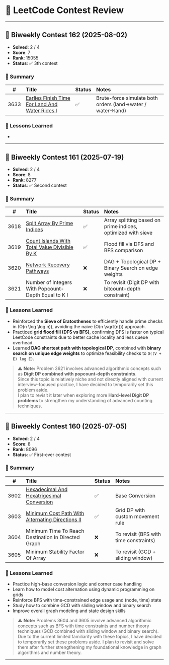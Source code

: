 # 🏁 LeetCode Contest Review

---

## 🔸 Biweekly Contest 162 (2025-08-02)

- **Solved**: 2 / 4
- **Score**: 7
- **Rank**: 15055
- **Status**: ✅ 3th contest

### 📘 Summary

| # | Title | Status | Notes |
|:--:|:------|:--------|:------|
| 3633 | [Earlies Finish Time For Land And Water Rides I](./cpp/simulation/3633_earlies_finish_time_for_land_and_water_rides_i/) | ✅ | Brute-force simulate both orders (land→water / water→land) |

### 🧠 Lessons Learned
- 

---

## 🔸 Biweekly Contest 161 (2025-07-19)

- **Solved**: 2 / 4  
- **Score**: 8  
- **Rank**: 8277
- **Status**: ✅ Second contest

### 📘 Summary

| # | Title | Status | Notes |
|:--:|:------|:--------|:------|
| 3618 | [Split Array By Prime Indices](./cpp/math/3618_split_array_by_prime_indices/) | ✅ | Array splitting based on prime indices, optimized with sieve |
| 3619 | [Count Islands With Total Value Divisible By K](./cpp/flood_fill_connected_components/3619_count_islands_with_total_value_divisible_by_k/) | ✅ | Flood fill via DFS and BFS comparison |
| 3620 | [Network Recovery Pathways](./cpp/graph_topological_sort/3620_network_recovery_pathways/) | ❌ | DAG + Topological DP + Binary Search on edge weights |
| 3621 | Number of Integers With Popcount-Depth Equal to K I | ❌ | To revisit (Digit DP with bitcount-depth constraint) |

### 🧠 Lessons Learned
- Reinforced the **Sieve of Eratosthenes** to efficiently handle prime checks in \(O(n \log \log n)\), avoiding the naive \(O(n \sqrt{n})\) approach.
- Practiced **grid flood fill (DFS vs BFS)**, confirming DFS is faster on typical LeetCode constraints due to better cache locality and less queue overhead.
- Learned **DAG shortest path with topological DP**, combined with **binary search on unique edge weights** to optimize feasibility checks to `O((V + E) log E)`.
> ⚠️ **Note:** Problem 3621 involves advanced algorithmic concepts such as **Digit DP combined with popcount-depth constraints**.  
> Since this topic is relatively niche and not directly aligned with current interview-focused practice, I have decided to temporarily set this problem aside.  
> I plan to revisit it later when exploring more **Hard-level Digit DP problems** to strengthen my understanding of advanced counting techniques.

---

## 🔸 Biweekly Contest 160 (2025-07-05)

- **Solved**: 2 / 4  
- **Score**: 8  
- **Rank**: 8096  
- **Status**: ✅ First-ever contest

### 📘 Summary

| # | Title | Status | Notes |
|:--:|:------|:--------|:------|
| 3602 | [Hexadecimal And Hexatrigesimal Conversion](./cpp/simulation/3602_hexadecimal_and_hexatrigesimal_conversion/) | ✅ | Base Conversion |
| 3603 | [Minimum Cost Path With Alternating Directions II](./cpp/dynamic_programming/3603_minimum_cost_path_with_alternating_direction_ii/) | ✅ | Grid DP with custom movement rule |
| 3604 | Minimum Time To Reach Destination In Directed Graph | ❌ | To revisit (BFS with time constraints) |
| 3605 | Minimum Stability Factor Of Array | ❌ | To revisit (GCD + sliding window) |

### 🧠 Lessons Learned
- Practice high-base conversion logic and corner case handling  
- Learn how to model cost alternation using dynamic programming on grids  
- Reinforce BFS with time-constrained edge usage and (node, time) state  
- Study how to combine GCD with sliding window and binary search  
- Improve overall graph modeling and state design skills
> ⚠️ **Note:** Problems 3604 and 3605 involve advanced algorithmic concepts such as BFS with time constraints and number theory techniques (GCD combined with sliding window and binary search). Due to the current limited familiarity with these topics, I have decided to temporarily set these problems aside. I plan to revisit and solve them after further strengthening my foundational knowledge in graph algorithms and number theory.

---
